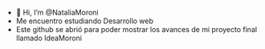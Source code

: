 - 👋 Hi, I’m @NataliaMoroni
- Me encuentro estudiando Desarrollo web
- Este github se abrió para poder mostrar los avances de mi proyecto final llamado IdeaMoroni


<!---
NataliaMoroni/NataliaMoroni is a ✨ special ✨ repository because its `README.md` (this file) appears on your GitHub profile.
You can click the Preview link to take a look at your changes.
--->

